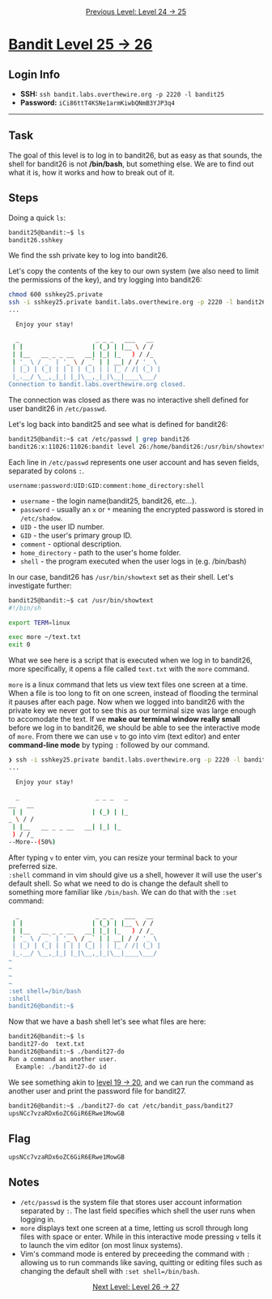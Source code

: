 <p align="center">
<a href="level-24→25.md">Previous Level: Level 24 → 25</a>
</p>

# [Bandit Level 25 → 26](https://overthewire.org/wargames/bandit/bandit26.html)

## Login Info
- **SSH:** `ssh bandit.labs.overthewire.org -p 2220 -l bandit25`
- **Password:** `iCi86ttT4KSNe1armKiwbQNmB3YJP3q4`

---

## Task 
The goal of this level is to log in to bandit26, but as easy as that sounds, the shell for bandit26 is not **/bin/bash**, but something else. We are to find out what it is, how it works and how to break out of it.

## Steps
Doing a quick `ls`:
```bash
bandit25@bandit:~$ ls                                                                                                                                            
bandit26.sshkey
```
We find the ssh private key to log into bandit26.  

Let's copy the contents of the key to our own system (we also need to limit the permissions of the key), and try logging into bandit26:
```bash
chmod 600 sshkey25.private
ssh -i sshkey25.private bandit.labs.overthewire.org -p 2220 -l bandit26
...

  Enjoy your stay!

  _                     _ _ _   ___   __  
 | |                   | (_) | |__ \ / /  
 | |__   __ _ _ __   __| |_| |_   ) / /_  
 | '_ \ / _` | '_ \ / _` | | __| / / '_ \ 
 | |_) | (_| | | | | (_| | | |_ / /| (_) |
 |_.__/ \__,_|_| |_|\__,_|_|\__|____\___/ 
Connection to bandit.labs.overthewire.org closed.
```
The connection was closed as there was no interactive shell defined for user bandit26 in `/etc/passwd`.  

Let's log back into bandit25 and see what is defined for bandit26:
```bash
bandit25@bandit:~$ cat /etc/passwd | grep bandit26
bandit26:x:11026:11026:bandit level 26:/home/bandit26:/usr/bin/showtext
```
Each line in `/etc/passwd` represents one user account and has seven fields, separated by colons `:`.  

`username:password:UID:GID:comment:home_directory:shell`  

- `username` - the login name(bandit25, bandit26, etc...).
- `password` - usually an `x` or `*` meaning the encrypted password is stored in `/etc/shadow`.
- `UID` - the user ID number.
- `GID` - the user's primary group ID.
- `comment` - optional description.
- `home_directory` - path to the user's home folder.
- `shell` - the program executed when the user logs in (e.g. /bin/bash)

In our case, bandit26 has `/usr/bin/showtext` set as their shell. Let's investigate further:
```bash
bandit25@bandit:~$ cat /usr/bin/showtext
#!/bin/sh

export TERM=linux

exec more ~/text.txt
exit 0
```
What we see here is a script that is executed when we log in to bandit26, more specifically, it opens a file called `text.txt` with the `more` command.  

`more` is a linux command that lets us view text files one screen at a time. When a file is too long to fit on one screen, instead of flooding the terminal it pauses after each page.
Now when we logged into bandit26 with the private key we never got to see this as our terminal size was large enough to accomodate the text.
If we **make our terminal window really small** before we log in to bandit26, we should be able to see the interactive mode of `more`.
From there we can use `v` to go into vim (text editor) and enter **command-line mode**  by typing `:` followed by our command.
```bash
❯ ssh -i sshkey25.private bandit.labs.overthewire.org -p 2220 -l bandit26
...

  Enjoy your stay!

  _                     _ _ _   _
__   __  
 | |                   | (_) | |_
_ \ / /  
 | |__   __ _ _ __   __| |_| |_  
 ) / /_  
--More--(50%)
```
After typing `v` to enter vim, you can resize your terminal back to your preferred size.  
`:shell` command in vim should give us a shell, however it will use the user's default shell. So what we need to do is change the default shell to something more familiar like `/bin/bash`.
We can do that with the `:set` command:
```bash
  _                     _ _ _   ___   __
 | |                   | (_) | |__ \ / /
 | |__   __ _ _ __   __| |_| |_   ) / /_
 | '_ \ / _` | '_ \ / _` | | __| / / '_ \
 | |_) | (_| | | | | (_| | | |_ / /| (_) |
 |_.__/ \__,_|_| |_|\__,_|_|\__|____\___/
~                                                                                                                                                                                                                              
~                                                                                                                     
~                                                                                                                     
~                                                                                                                     
:set shell=/bin/bash
:shell
bandit26@bandit:~$ 
```
Now that we have a bash shell let's see what files are here:
```bash
bandit26@bandit:~$ ls
bandit27-do  text.txt
bandit26@bandit:~$ ./bandit27-do 
Run a command as another user.
  Example: ./bandit27-do id
```
We see something akin to [level 19 → 20](level-19→20.md), and we can run the command as another user and print the password file for bandit27.
```bash
bandit26@bandit:~$ ./bandit27-do cat /etc/bandit_pass/bandit27
upsNCc7vzaRDx6oZC6GiR6ERwe1MowGB
```

## Flag
```bash
upsNCc7vzaRDx6oZC6GiR6ERwe1MowGB
```

## Notes
- `/etc/passwd` is the system file that stores user account information separated by `:`. The last field specifies which shell the user runs when logging in.
- `more` displays text one screen at a time, letting us scroll through long files with space or enter. While in this interactive mode pressing `v` tells it to launch the vim editor (on most linux systems).
- Vim's command mode is entered by preceeding the command with `:` allowing us to run commands like saving, quitting or editing files such as changing the default shell with `:set shell=/bin/bash`.


<p align="center">
<a href="level-26→27.md">Next Level: Level 26 → 27</a>
</p>


